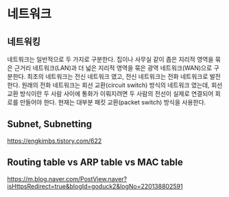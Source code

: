 # 네트워크 

## 네트워킹 
네트워크는 일반적으로 두 가지로 구분한다. 집이나 사무실 같이 좁은 지리적 영역을 묶은 근거리 네트워크(LAN)과 더 넓은 지리적 영역을 묶은 광역 네트워크(WAN)으로 구분한다. 최초의 네트워크는 전신 네트워크 였고, 전신 네트워크는 전화 네트워크로 발전한다. 원래의 전화 네트워크는 회선 교환(circuit switch) 방식의 네트워크 였는데, 회선 교환 방식이란 두 사람 사이에 통화가 이뤄지려면 두 사람의 전선이 실제로 연결되어 회로를 만들어야 한다. 현재는 대부분 패킷 교환(packet switch) 방식을 사용한다.

## Subnet, Subnetting
https://engkimbs.tistory.com/622

## Routing table vs ARP table vs MAC table
https://m.blog.naver.com/PostView.naver?isHttpsRedirect=true&blogId=goduck2&logNo=220138802591
